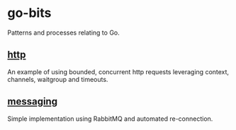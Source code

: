 # go-bits

Patterns and processes relating to Go.

## [http](https://github.com/bendbennett/go-bits/wiki/http)

An example of using bounded, concurrent http requests leveraging context, 
channels, waitgroup and timeouts. 

## [messaging](https://github.com/bendbennett/go-bits/wiki/messaging)

Simple implementation using RabbitMQ and automated re-connection. 